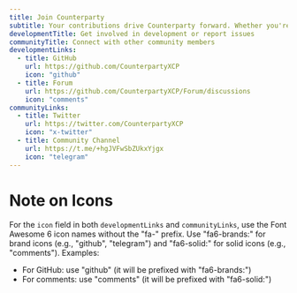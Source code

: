 ```yaml
---
title: Join Counterparty
subtitle: Your contributions drive Counterparty forward. Whether you're a developer, designer, or enthusiast, there's a place for you.
developmentTitle: Get involved in development or report issues
communityTitle: Connect with other community members
developmentLinks:
  - title: GitHub
    url: https://github.com/CounterpartyXCP
    icon: "github"
  - title: Forum
    url: https://github.com/CounterpartyXCP/Forum/discussions
    icon: "comments"
communityLinks:
  - title: Twitter
    url: https://twitter.com/CounterpartyXCP
    icon: "x-twitter"
  - title: Community Channel
    url: https://t.me/+hgJVFwSbZUkxYjgx
    icon: "telegram"
---
```


# Note on Icons
For the `icon` field in both `developmentLinks` and `communityLinks`, use the Font Awesome 6 icon names without the "fa-" prefix. 
Use "fa6-brands:" for brand icons (e.g., "github", "telegram") and "fa6-solid:" for solid icons (e.g., "comments").
Examples:
- For GitHub: use "github" (it will be prefixed with "fa6-brands:")
- For comments: use "comments" (it will be prefixed with "fa6-solid:")
